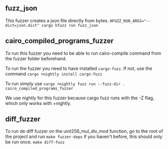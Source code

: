 ## fuzz_json
This fuzzer creates a json file directly from bytes.
`HFUZZ_RUN_ARGS="--dict=json.dict" cargo hfuzz run fuzz_json`

## cairo_compiled_programs_fuzzer
To run this fuzzer you need to be able to run cairo-compile command from the fuzzer folder beforehand.

To run the fuzzer you need to have installed `cargo-fuzz`. If not, use the command `cargo +nightly install cargo-fuzz`

To run simply use `cargo +nightly fuzz run --fuzz-dir . cairo_compiled_programs_fuzzer`

We use nightly for this fuzzer because cargo fuzz runs with the -Z flag, which only works with +nightly.

## diff_fuzzer
To run de diff fuzzer on the uint256_mul_div_mod function, go to the root of the project and run
`make fuzzer-deps` if you haven't before, this should only be run once.
`make diff-fuzz`
